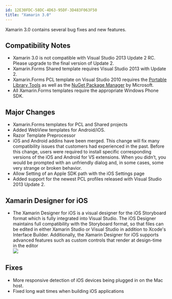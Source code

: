 ```yaml
---
id: 12E30FDC-58DC-4D63-95DF-3D483F063F50
title: "Xamarin 3.0"
---
```


Xamarin 3.0 contains several bug fixes and new features.

## Compatibility Notes

-  Xamarin 3.0 is not compatible with Visual Studio 2013 Update 2 RC. Please upgrade to the final version of Update 2.
-  Xamarin.Forms Shared template requires Visual Studio 2013 with Update 2.
-  Xamarin.Forms PCL template on Visual Studio 2010 requires the  [Portable Library Tools](http://visualstudiogallery.msdn.microsoft.com/b0e0b5e9-e138-410b-ad10-00cb3caf4981/) as well as the  [NuGet Package Manager](http://visualstudiogallery.msdn.microsoft.com/27077b70-9dad-4c64-adcf-c7cf6bc9970c) by Microsoft. 
-  All Xamarin.Forms templates require the appropriate Windows Phone SDK.


## Major Changes

-  Xamarin.Forms templates for PCL and Shared projects
-  Added WebView templates for Android/iOS.
-  Razor Template Preprocessor
-  iOS and Android addins have been merged. This change will fix many compatibility issues that customers had experienced in the past. Before this change, users were required to install specific corresponding versions of the iOS and Android for VS extensions. When you didn’t, you would be prompted with an unfriendly dialog and, in some cases, some very strange or broken behavior.
-  Allow Setting of an Apple SDK path with the iOS Settings page
-  Added support for the newest PCL profiles released with Visual Studio 2013 Update 2.


## Xamarin Designer for iOS

-  The Xamarin Designer for iOS is a visual designer for the iOS Storyboard format which is fully integrated into Visual Studio. The iOS Designer maintains full compatibility with the Storyboard format, so that files can be edited in either Xamarin Studio or Visual Studio in addition to Xcode's Interface Builder. Additionally, the Xamarin Designer for iOS supports advanced features such as custom controls that render at design-time in the editor   
  ![](Images/designer_vs.png) 


## Fixes

-  More responsive detection of iOS devices being plugged in on the Mac host.
-  Fixed long wait times when building iOS applications
